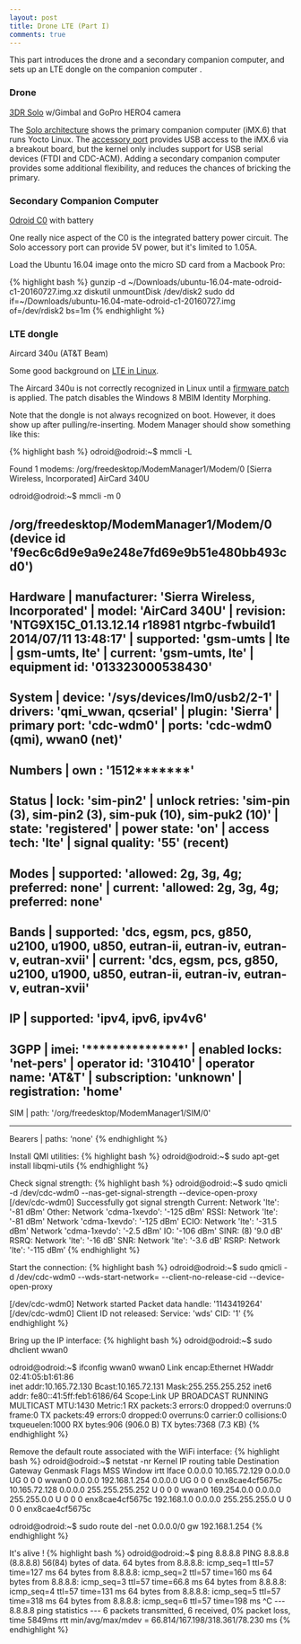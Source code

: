 ```yaml
---
layout: post
title: Drone LTE (Part I)
comments: true
---
```


This part introduces the drone and a secondary companion computer, and sets up an LTE dongle on the companion computer . 

### Drone
[3DR Solo](https://3dr.com/solo-drone/specs/) w/Gimbal and GoPro HERO4 camera 

The [Solo architecture](https://dev.3dr.com/concept-architecture.html) shows the primary companion computer (iMX.6) that runs Yocto Linux. The [accessory port](https://dev.3dr.com/hardware-accessorybay.html) provides USB access to the iMX.6 via a breakout board, but the kernel only includes support for USB serial devices (FTDI and CDC-ACM). Adding a secondary companion computer provides some additional flexibility, and reduces the chances of bricking the primary.

### Secondary Companion Computer

[Odroid C0](http://www.hardkernel.com/main/products/prdt_info.php?g_code=G145326484280) with battery

One really nice aspect of the C0 is the integrated battery power circuit. The Solo accessory port can provide 5V power, but it's limited to 1.05A.

Load the Ubuntu 16.04 image onto the micro SD card from a Macbook Pro:

{% highlight bash %}
gunzip -d ~/Downloads/ubuntu-16.04-mate-odroid-c1-20160727.img.xz
diskutil unmountDisk /dev/disk2
sudo dd if=~/Downloads/ubuntu-16.04-mate-odroid-c1-20160727.img of=/dev/rdisk2 bs=1m
{% endhighlight %}


### LTE dongle

Aircard 340u (AT&T Beam)

Some good background on [LTE in Linux](https://aleksander.es/data/FOSDEM%202014%20-%20LTE%20in%20your%20Linux%20based%20system.pdf).

The Aircard 340u is not correctly recognized in Linux until a [firmware patch](http://www.downloads.netgear.com/files/aircard/AC340U_linux_patch_v4.zip) is applied. The patch disables the Windows 8 MBIM Identity Morphing.

Note that the dongle is not always recognized on boot. However, it does show up after pulling/re-inserting. Modem Manager should show something like this:

{% highlight bash %}
odroid@odroid:~$ mmcli -L

Found 1 modems:
	/org/freedesktop/ModemManager1/Modem/0 [Sierra Wireless, Incorporated] AirCard 340U
	
odroid@odroid:~$ mmcli -m 0

/org/freedesktop/ModemManager1/Modem/0 (device id 'f9ec6c6d9e9a9e248e7fd69e9b51e480bb493cd0')
  -------------------------
  Hardware |   manufacturer: 'Sierra Wireless, Incorporated'
           |          model: 'AirCard 340U'
           |       revision: 'NTG9X15C_01.13.12.14 r18981 ntgrbc-fwbuild1 2014/07/11 13:48:17'
           |      supported: 'gsm-umts
           |                  lte
           |                  gsm-umts, lte'
           |        current: 'gsm-umts, lte'
           |   equipment id: '013323000538430'
  -------------------------
  System   |         device: '/sys/devices/lm0/usb2/2-1'
           |        drivers: 'qmi_wwan, qcserial'
           |         plugin: 'Sierra'
           |   primary port: 'cdc-wdm0'
           |          ports: 'cdc-wdm0 (qmi), wwan0 (net)'
  -------------------------
  Numbers  |           own : '1512*******'
  -------------------------
  Status   |           lock: 'sim-pin2'
           | unlock retries: 'sim-pin (3), sim-pin2 (3), sim-puk (10), sim-puk2 (10)'
           |          state: 'registered'
           |    power state: 'on'
           |    access tech: 'lte'
           | signal quality: '55' (recent)
  -------------------------
  Modes    |      supported: 'allowed: 2g, 3g, 4g; preferred: none'
           |        current: 'allowed: 2g, 3g, 4g; preferred: none'
  -------------------------
  Bands    |      supported: 'dcs, egsm, pcs, g850, u2100, u1900, u850, eutran-ii, eutran-iv, eutran-v, eutran-xvii'
           |        current: 'dcs, egsm, pcs, g850, u2100, u1900, u850, eutran-ii, eutran-iv, eutran-v, eutran-xvii'
  -------------------------
  IP       |      supported: 'ipv4, ipv6, ipv4v6'
  -------------------------
  3GPP     |           imei: '***************'
           |  enabled locks: 'net-pers'
           |    operator id: '310410'
           |  operator name: 'AT&T'
           |   subscription: 'unknown'
           |   registration: 'home'
  -------------------------
  SIM      |           path: '/org/freedesktop/ModemManager1/SIM/0'

  -------------------------
  Bearers  |          paths: ‘none'
{% endhighlight %}

Install QMI utilities:
{% highlight bash %}
odroid@odroid:~$ sudo apt-get install libqmi-utils
{% endhighlight %}

Check signal strength:
{% highlight bash %}
odroid@odroid:~$ sudo qmicli -d /dev/cdc-wdm0    --nas-get-signal-strength --device-open-proxy
[/dev/cdc-wdm0] Successfully got signal strength
Current:
	Network 'lte': '-81 dBm'
Other:
	Network 'cdma-1xevdo': '-125 dBm'
RSSI:
	Network 'lte': '-81 dBm'
	Network 'cdma-1xevdo': '-125 dBm'
ECIO:
	Network 'lte': '-31.5 dBm'
	Network 'cdma-1xevdo': '-2.5 dBm'
IO: '-106 dBm'
SINR: (8) '9.0 dB'
RSRQ:
	Network 'lte': '-16 dB'
SNR:
	Network 'lte': '-3.6 dB'
RSRP:
	Network 'lte': '-115 dBm’
{% endhighlight %}

Start the connection:
{% highlight bash %}
odroid@odroid:~$ sudo qmicli -d /dev/cdc-wdm0 --wds-start-network=  --client-no-release-cid --device-open-proxy

[/dev/cdc-wdm0] Network started
	Packet data handle: '1143419264'
[/dev/cdc-wdm0] Client ID not released:
	Service: 'wds'
	    CID: '1'
{% endhighlight %}

Bring up the IP interface:
{% highlight bash %}
odroid@odroid:~$ sudo dhclient wwan0

odroid@odroid:~$ ifconfig wwan0
wwan0     Link encap:Ethernet  HWaddr 02:41:05:b1:61:86  
          inet addr:10.165.72.130  Bcast:10.165.72.131  Mask:255.255.255.252
          inet6 addr: fe80::41:5ff:feb1:6186/64 Scope:Link
          UP BROADCAST RUNNING MULTICAST  MTU:1430  Metric:1
          RX packets:3 errors:0 dropped:0 overruns:0 frame:0
          TX packets:49 errors:0 dropped:0 overruns:0 carrier:0
          collisions:0 txqueuelen:1000 
          RX bytes:906 (906.0 B)  TX bytes:7368 (7.3 KB)
{% endhighlight %}

Remove the default route associated with the WiFi interface:
{% highlight bash %}
odroid@odroid:~$ netstat -nr
Kernel IP routing table
Destination     Gateway         Genmask         Flags   MSS Window  irtt Iface
0.0.0.0         10.165.72.129   0.0.0.0         UG        0 0          0 wwan0
0.0.0.0         192.168.1.254   0.0.0.0         UG        0 0          0 enx8cae4cf5675c
10.165.72.128   0.0.0.0         255.255.255.252 U         0 0          0 wwan0
169.254.0.0     0.0.0.0         255.255.0.0     U         0 0          0 enx8cae4cf5675c
192.168.1.0     0.0.0.0         255.255.255.0   U         0 0          0 enx8cae4cf5675c

odroid@odroid:~$ sudo route del -net 0.0.0.0/0 gw 192.168.1.254
{% endhighlight %}

It's alive !
{% highlight bash %}
odroid@odroid:~$ ping 8.8.8.8
PING 8.8.8.8 (8.8.8.8) 56(84) bytes of data.
64 bytes from 8.8.8.8: icmp_seq=1 ttl=57 time=127 ms
64 bytes from 8.8.8.8: icmp_seq=2 ttl=57 time=160 ms
64 bytes from 8.8.8.8: icmp_seq=3 ttl=57 time=66.8 ms
64 bytes from 8.8.8.8: icmp_seq=4 ttl=57 time=131 ms
64 bytes from 8.8.8.8: icmp_seq=5 ttl=57 time=318 ms
64 bytes from 8.8.8.8: icmp_seq=6 ttl=57 time=198 ms
^C
--- 8.8.8.8 ping statistics ---
6 packets transmitted, 6 received, 0% packet loss, time 5849ms
rtt min/avg/max/mdev = 66.814/167.198/318.361/78.230 ms
{% endhighlight %}


